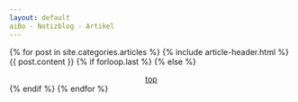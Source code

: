 ```yaml
---
layout: default
aiBo - Notizblog - Artikel
---
```

{% for post in site.categories.articles %}
  {% include article-header.html %}
  {{ post.content }}
  {% if forloop.last %}
  {% else %}
<footer>
<center><a href="#">top</a></center>
</footer>
  {% endif %}
{% endfor %}
